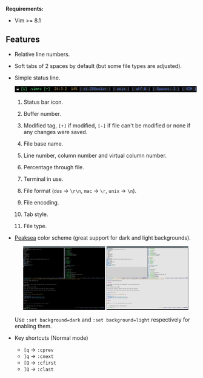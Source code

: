 **Requirements:**

* Vim >= 8.1

## Features

* Relative line numbers.

* Soft tabs of 2 spaces by default (but some file types are adjusted).

* Simple status line.

  <p align="center">
    <img src="screenshots/statusline.png"/>
  </p>

  1. Status bar icon.
  2. Buffer number.

  3. Modified tag, `[+]` if modified, `[-]` if file can't be modified or none
     if any changes were saved.

  4. File base name.
  5. Line number, column number and virtual column number.
  6. Percentage through file.
  7. Terminal in use.
  8. File format (`dos` -> `\r\n`, `mac` -> `\r`, `unix` -> `\n`).
  9. File encoding.
  10. Tab style.
  11. File type.

* [Peaksea][] color scheme (great support for dark and light backgrounds).

  <p align="center">
    <img width="45%" src="screenshots/dark.png"/>
    <img width="45%" src="screenshots/light.png"/>
  </p>

  Use `:set background=dark` and `:set background=light` respectively for
  enabling them.

* Key shortcuts (Normal mode)

  * `[q` -> `:cprev
`
  * `]q` -> `:cnext
`
  * `[Q` -> `:cfirst
`
  * `]Q` -> `:clast
`

[Peaksea]: https://www.vim.org/scripts/script.php?script_id=760


